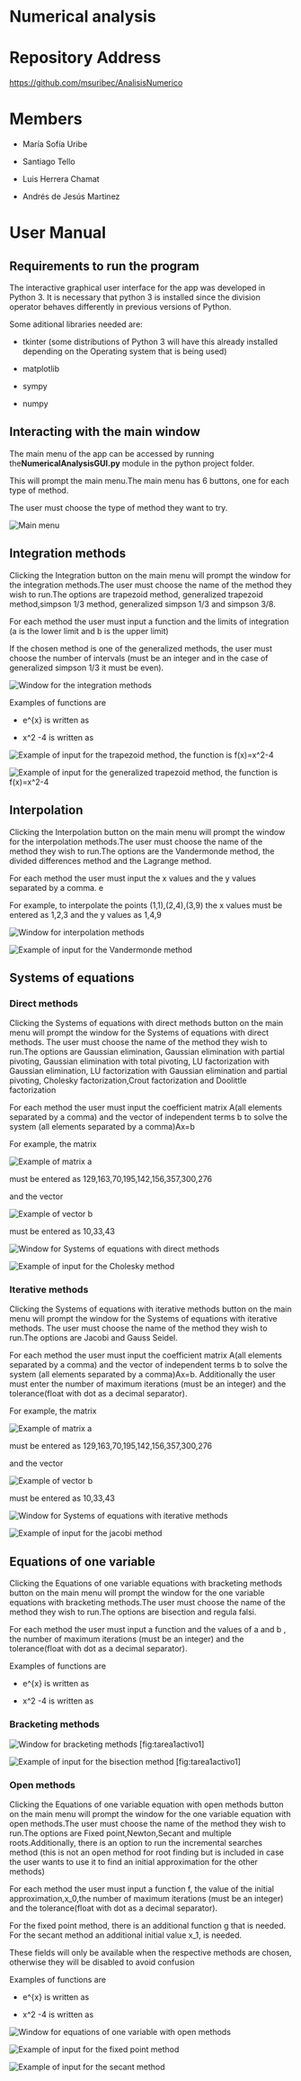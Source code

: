 # Numerical analysis

Repository Address
==================

https://github.com/msuribec/AnalisisNumerico

Members
=======

-   María Sofía Uribe

-   Santiago Tello

-   Luis Herrera Chamat

-   Andrés de Jesús Martinez

User Manual
===========

Requirements to run the program
-------------------------------

The interactive graphical user interface for the app was developed in
Python 3. It is necessary that python 3 is installed since the division
operator behaves differently in previous versions of Python.

Some aditional libraries needed are:

-   tkinter (some distributions of Python 3 will have this already
    installed depending on the Operating system that is being used)

-   matplotlib

-   sympy

-   numpy

Interacting with the main window
--------------------------------

The main menu of the app can be accessed by running
the**NumericalAnalysisGUI.py** module in the python project folder.

This will prompt the main menu.The main menu has 6 buttons, one for each
type of method.

The user must choose the type of method they want to try.

![Main menu](https://i.imgur.com/aBUWSKB.png) 

Integration methods
-------------------

Clicking the Integration button on the main menu will prompt the window
for the integration methods.The user must choose the name of the method
they wish to run.The options are trapezoid method, generalized trapezoid
method,simpson 1/3 method, generalized simpson 1/3 and simpson 3/8.

For each method the user must input a function and the limits of
integration (a is the lower limit and b is the upper limit)

If the chosen method is one of the generalized methods, the user must
choose the number of intervals (must be an integer and in the case of
generalized simpson 1/3 it must be even).

![Window for the integration methods ](https://i.imgur.com/qGusBbB.png)

Examples of functions are

-   e^{x} is written as

-   x^2 -4  is written as



![Example of input for the trapezoid method, the function is f(x)=x^2-4](https://i.imgur.com/Zpv7ThD.png)

![Example of input for the generalized trapezoid method, the function is
f(x)=x^2-4](https://i.imgur.com/nRUAcjW.png)


Interpolation
-------------

Clicking the Interpolation button on the main menu will prompt the
window for the interpolation methods.The user must choose the name of
the method they wish to run.The options are the Vandermonde method, the
divided differences method and the Lagrange method.

For each method the user must input the x values and the y values
separated by a comma. e

For example, to interpolate the points (1,1),(2,4),(3,9) the x values
must be entered as 1,2,3 and the y values as 1,4,9

![Window for interpolation methods](https://i.imgur.com/ZzTEg6f.png)


![Example of input for the Vandermonde method](https://i.imgur.com/4SXIl0B.png)


Systems of equations 
---------------------

### Direct methods

Clicking the Systems of equations with direct methods button on the main
menu will prompt the window for the Systems of equations with direct
methods. The user must choose the name of the method they wish to
run.The options are Gaussian elimination, Gaussian elimination with
partial pivoting, Gaussian elimination with total pivoting, LU
factorization with Gaussian elimination, LU factorization with Gaussian
elimination and partial pivoting, Cholesky factorization,Crout
factorization and Doolittle factorization

For each method the user must input the coefficient matrix A(all
elements separated by a comma) and the vector of independent terms b to
solve the system (all elements separated by a comma)Ax=b

For example, the matrix

![Example of matrix a](https://i.imgur.com/jAjoUxB.png) 

must be entered as  129,163,70,195,142,156,357,300,276

and the vector 

![Example of vector b ](https://i.imgur.com/ZT0vjTP.png) 

must be entered as  10,33,43

![Window for Systems of equations with direct methods](https://i.imgur.com/4zZZRlH.png) 

![Example of input for the Cholesky method](https://i.imgur.com/mEmv1Ar.png)

### Iterative methods

Clicking the Systems of equations with iterative methods button on the
main menu will prompt the window for the Systems of equations with
iterative methods. The user must choose the name of the method they wish
to run.The options are Jacobi and Gauss Seidel.

For each method the user must input the coefficient matrix A(all
elements separated by a comma) and the vector of independent terms b to
solve the system (all elements separated by a comma)Ax=b. Additionally
the user must enter the number of maximum iterations (must be an
integer) and the tolerance(float with dot as a decimal separator).

For example, the matrix

![Example of matrix a](https://i.imgur.com/jAjoUxB.png) 

must be entered as  129,163,70,195,142,156,357,300,276

and the vector 

![Example of vector b ](https://i.imgur.com/ZT0vjTP.png) 

must be entered as  10,33,43

![Window for Systems of equations with iterative
methods](https://i.imgur.com/ZyMJViw.png) 

![Example of input for the jacobi method](https://i.imgur.com/psIWvnG.png)

Equations of one variable
-------------------------

Clicking the Equations of one variable equations with bracketing methods
button on the main menu will prompt the window for the one variable
equations with bracketing methods.The user must choose the name of the
method they wish to run.The options are bisection and regula falsi.

For each method the user must input a function and the values of a and b
, the number of maximum iterations (must be an integer) and the
tolerance(float with dot as a decimal separator).

Examples of functions are

-   e^{x} is written as

-   x^2 -4  is written as

### Bracketing methods

![Window for bracketing methods](https://i.imgur.com/ZcK108H.png)
[fig:tarea1activo1]

![Example of input for the bisection method](https://i.imgur.com/yAESoMJ.png)
[fig:tarea1activo1]

### Open methods

Clicking the Equations of one variable equation with open methods button
on the main menu will prompt the window for the one variable equation
with open methods.The user must choose the name of the method they wish
to run.The options are Fixed point,Newton,Secant and multiple
roots.Additionally, there is an option to run the incremental searches
method (this is not an open method for root finding but is included in
case the user wants to use it to find an initial approximation for the
other methods)

For each method the user must input a function f, the value of the
initial approximation,x_0,the number of maximum iterations (must be an
integer) and the tolerance(float with dot as a decimal separator).

For the fixed point method, there is an additional function g that is
needed. For the secant method an additional initial value x_1, is
needed.

These fields will only be available when the respective methods are
chosen, otherwise they will be disabled to avoid confusion

Examples of functions are

-   e^{x} is written as

-   x^2 -4  is written as

![Window for equations of one variable with open
methods](https://i.imgur.com/MWiu81J.png)

![Example of input for the fixed point method](https://i.imgur.com/DhMutiy.png)


![Example of input for the secant method](https://i.imgur.com/Rtk0QgG.png)
